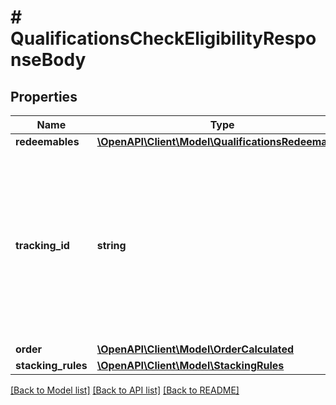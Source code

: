 # # QualificationsCheckEligibilityResponseBody

## Properties

Name | Type | Description | Notes
------------ | ------------- | ------------- | -------------
**redeemables** | [**\OpenAPI\Client\Model\QualificationsRedeemables**](QualificationsRedeemables.md) |  | [optional]
**tracking_id** | **string** | This identifier is generated during voucher qualification based on your internal id (e.g., email, database ID). This is a hashed customer source ID. | [optional]
**order** | [**\OpenAPI\Client\Model\OrderCalculated**](OrderCalculated.md) |  | [optional]
**stacking_rules** | [**\OpenAPI\Client\Model\StackingRules**](StackingRules.md) |  | [optional]

[[Back to Model list]](../../README.md#models) [[Back to API list]](../../README.md#endpoints) [[Back to README]](../../README.md)
